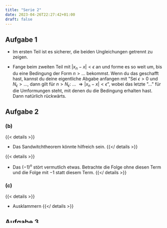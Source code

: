 ```yaml
---
title: "Serie 2"
date: 2023-04-26T22:27:42+01:00
draft: false
---
```


## Aufgabe 1

- Im ersten Teil ist es sicherer, die beiden Ungleichungen getrennt zu zeigen.

- Fange beim zweiten Teil mit $|x_n - x| < \epsilon$ an und forme es so weit um, bis du eine Bedingung der Form $n > ...$ bekommst. Wenn du das geschafft hast, kannst du deine eigentliche Abgabe anfangen mit "Sei $\epsilon > 0$ und $N_\epsilon > ...$, dann gilt für $n > N_\epsilon$: ... $\Rightarrow |x_n - x| < \epsilon$", wobei das letzte "..." für die Umformungen steht, mit denen du die Bedingung erhalten hast. Dann natürlich rückwärts.

## Aufgabe 2

### (b)

{{< details >}}
- Das Sandwitchtheorem könnte hilfreich sein.
{{</ details >}}

{{< details >}}
- Das $(-1)^n$ stört vermutlich etwas. Betrachte die Folge ohne diesen Term und die Folge mit $-1$ statt diesem Term.
{{</ details >}}

### (c)

{{< details >}}
- Ausklammern
{{</ details >}}

## Aufgabe 3

{{< details >}}
- Ringschluss i $\Rightarrow$ ii $\Rightarrow$ iii $\Rightarrow$ iv $\Rightarrow$ i
{{</ details >}}

{{< details >}}
- Wenn du die richtigen Sätze im Skript findest, musst du quasi nichts selbst tun.
{{</ details >}}

{{< details >}}
- Erinnere dich an Häufungspunkte.
{{</ details >}}

## Aufgabe 4

- Ihr müsst *immer* beweisen, dass eure Aussagen wahr sind. (Oder auf einen Teil der Notizen verweisen, in dem das steht, was ihr sagt.)

### (c)

{{< details >}}
- Betrachte $n > 42$.
{{</ details >}}

### Teil 2

- Wirf einen sehr genauen Blick auf die Indizes.

## Zusatzaufgabe

### (a)

- Vielleicht hilft es dir, die Folge zuerst aufzuzeichnen.

### (b)

- Du musst die Folge nicht explizit angeben. Wenn du sagen kannst, wieso sie existiert, und wie man sie finden kann, würde mir das auch reichen.

{{< details >}}
- Dichtheit
{{</ details >}}
